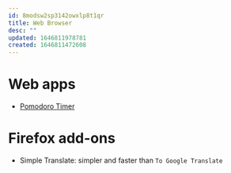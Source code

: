 ```yaml
---
id: 8modsw2sp3142owxlp8t1qr
title: Web Browser
desc: ""
updated: 1646811978781
created: 1646811472608
---
```


# Web apps

- [Pomodoro Timer](https://pomodorotimer.online/)

# Firefox add-ons

- Simple Translate: simpler and faster than `To Google Translate`
